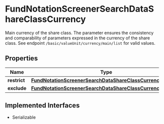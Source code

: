

# FundNotationScreenerSearchDataShareClassCurrency

Main currency of the share class. The parameter ensures the consistency and comparability of parameters expressed in the currency of the share class. See endpoint `/basic/valueUnit/currency/main/list` for valid values. 

## Properties

Name | Type | Description | Notes
------------ | ------------- | ------------- | -------------
**restrict** | [**FundNotationScreenerSearchDataShareClassCurrencyRestrict**](FundNotationScreenerSearchDataShareClassCurrencyRestrict.md) |  |  [optional]
**exclude** | [**FundNotationScreenerSearchDataShareClassCurrencyExclude**](FundNotationScreenerSearchDataShareClassCurrencyExclude.md) |  |  [optional]


## Implemented Interfaces

* Serializable


